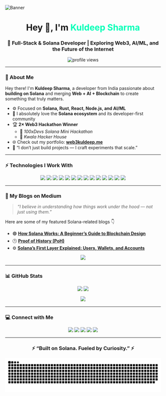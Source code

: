 <!-- 🌌 Banner (Optional: add a custom one in your repo as banner.png) -->
![Banner](./banner.png)

<h1 align="center">Hey 👋, I'm <span style="color:#00FFB7;">Kuldeep Sharma</span></h1>
<h3 align="center">💜 Full-Stack & Solana Developer | Exploring Web3, AI/ML, and the Future of the Internet</h3>

<p align="center">
  <img src="https://komarev.com/ghpvc/?username=technicalkuldeep&label=Profile%20views&color=00FFB7&style=flat" alt="profile views" />
</p>

---

### 🧠 About Me  

Hey there! I'm **Kuldeep Sharma**, a developer from India passionate about **building on Solana** and merging **Web + AI + Blockchain** to create something that truly matters.  

- ⚙️ Focused on **Solana, Rust, React, Node.js, and AI/ML**
- 💜 I absolutely love the **Solana ecosystem** and its developer-first community
- 🏆 **2× Web3 Hackathon Winner**  
  - 🥇 *100xDevs Solana Mini Hackathon*  
  - 🥇 *Kwala Hacker House*  
- 🌐 Check out my portfolio: [**web3kuldeep.me**](https://web3kuldeep.me)  
- 💬 “I don’t just build projects — I craft experiments that scale.”  

---

### ⚡ Technologies I Work With  

<p align="center">
  <img src="https://img.shields.io/badge/Solana-9945FF?style=for-the-badge&logo=solana&logoColor=white"/>
  <img src="https://img.shields.io/badge/Rust-000000?style=for-the-badge&logo=rust&logoColor=white"/>
  <img src="https://img.shields.io/badge/React-20232A?style=for-the-badge&logo=react&logoColor=61DAFB"/>
  <img src="https://img.shields.io/badge/Next.js-000000?style=for-the-badge&logo=nextdotjs&logoColor=white"/>
  <img src="https://img.shields.io/badge/Node.js-339933?style=for-the-badge&logo=nodedotjs&logoColor=white"/>
  <img src="https://img.shields.io/badge/Express.js-404D59?style=for-the-badge"/>
  <img src="https://img.shields.io/badge/TailwindCSS-06B6D4?style=for-the-badge&logo=tailwindcss&logoColor=white"/>
  <img src="https://img.shields.io/badge/Solidity-363636?style=for-the-badge&logo=solidity&logoColor=white"/>
  <img src="https://img.shields.io/badge/Ethereum-3C3C3D?style=for-the-badge&logo=ethereum&logoColor=white"/>
  <img src="https://img.shields.io/badge/MongoDB-47A248?style=for-the-badge&logo=mongodb&logoColor=white"/>
  <img src="https://img.shields.io/badge/Python-3776AB?style=for-the-badge&logo=python&logoColor=white"/>
  <img src="https://img.shields.io/badge/C++-00599C?style=for-the-badge&logo=cplusplus&logoColor=white"/>
  <img src="https://img.shields.io/badge/HTML5-E34F26?style=for-the-badge&logo=html5&logoColor=white"/>
  <img src="https://img.shields.io/badge/CSS3-1572B6?style=for-the-badge&logo=css3&logoColor=white"/>
</p>

---

### 🧩 My Blogs on Medium  

> *“I believe in understanding how things work under the hood — not just using them.”*  

Here are some of my featured Solana-related blogs 👇  

- 🟣 [**How Solana Works: A Beginner’s Guide to Blockchain Design**](https://medium.com/coinmonks/solana-6a945d6072a3)  
- 🕒 [**Proof of History (PoH)**](https://medium.com/coinmonks/proof-of-history-poh-eb8b874b59ee)  
- ⚙️ [**Solana’s First Layer Explained: Users, Wallets, and Accounts**](https://medium.com/coinmonks/weve-built-a-great-understanding-so-far-bed61f4dfef4)

<p align="center">
  <a href="https://medium.com/@kuldeepsharma"><img src="https://img.shields.io/badge/Read%20More%20on%20Medium-000000?style=for-the-badge&logo=medium&logoColor=white"/></a>
</p>

---

### 📊 GitHub Stats  

<p align="center">
  <img width="49%" src="https://github-readme-stats.vercel.app/api?username=technicalkuldeep&show_icons=true&theme=tokyonight&hide_border=true" />
  <img width="49%" src="https://github-readme-streak-stats.herokuapp.com/?user=technicalkuldeep&theme=tokyonight&hide_border=true" />
</p>

<p align="center">
  <img src="https://github-readme-activity-graph.vercel.app/graph?username=technicalkuldeep&theme=tokyo-night" />
</p>

---

### 💻 Connect with Me  

<p align="center">
  <a href="https://linkedin.com/in/kuldeep2004"><img src="https://skillicons.dev/icons?i=linkedin" height="45" /></a>
  <a href="https://github.com/technicalkuldeep"><img src="https://skillicons.dev/icons?i=github" height="45" /></a>
  <a href="https://medium.com/@kuldeepsharma"><img src="https://skillicons.dev/icons?i=medium" height="45" /></a>
  <a href="https://www.codechef.com/users/web3kuldeep"><img src="https://img.shields.io/badge/CodeChef-5B4638?style=for-the-badge&logo=codechef&logoColor=white" height="38"/></a>
  <a href="https://web3kuldeep.me"><img src="https://img.shields.io/badge/Portfolio-0A0A0A?style=for-the-badge&logo=vercel&logoColor=white" height="38"/></a>
</p>

---

<h3 align="center">⚡ “Built on Solana. Fueled by Curiosity.” ⚡</h3>

<p align="center">
  <img src="https://github.com/Platane/snk/raw/output/github-contribution-grid-snake.svg" alt="snake animation" />
</p>
